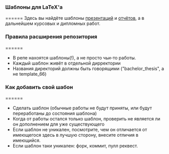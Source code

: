 ### Шаблоны для LaTeX'a
======
Здесь вы найдёте шаблоны [презентаций](https://github.com/ejiek/latex_templates/tree/master/presentation) и [отчётов](https://github.com/ejiek/latex_templates/tree/master/report), а в дальнейшем курсовых и дипломных работ.


### Правила расширения репозитория
======

* В репе нахоятся шаблоны(!), а не просто чьи-то работы.
* Каждый шаблон живёт в отдельной дирректории
* Названия директорий должны быть говорящими ("bachelor_thesis", а не template_66)

### Как добавить свой шабон
======

* Сделать шаблон (обычные работы не будут приняты, или будут переработаны до состояния шаблона)
* Когда от работы остался только шаблон, проверить не является ли он дополнением для уже существующего
* Если шаблон не уникален, посмотрите, чем он отличается от имеющегося здесь в лучшую сторону, внесите отличия в имеющийся.
* Если шаблон таки уникален: форк, коммит, пулл реквест.
